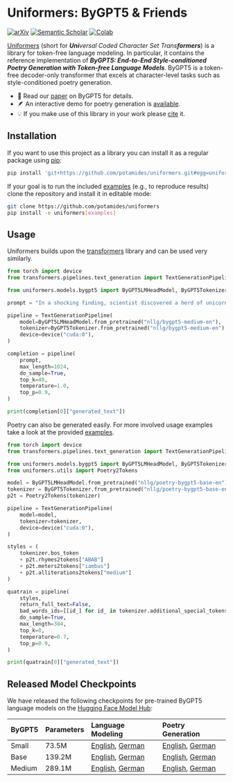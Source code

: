 # Uniformers: ByGPT5 & Friends
[![arXiv](https://img.shields.io/badge/arXiv-2212.10474-B31B1B)](https://arxiv.org/abs/2212.10474)
[![Semantic Scholar](https://img.shields.io/badge/Semantic_Scholar-254877406-0f3875)](https://www.semanticscholar.org/paper/ByGPT5%3A-End-to-End-Style-conditioned-Poetry-with-Belouadi-Eger/11ddb0953eae196dab339bfdc117221594cf945e)
[![Colab](https://colab.research.google.com/assets/colab-badge.svg)](https://colab.research.google.com/drive/1Ast-seDV6_pSzCvpGapNfTV_qDe0KRdF)

[Uniformers](https://github.com/potamides/uniformers) (short for _**Uni**versal
Coded Character Set Trans**formers**_) is a library for token-free language
modeling. In particular, it contains the reference implementation of _**ByGPT5:
End-to-End Style-conditioned Poetry Generation with Token-free Language
Models**_. ByGPT5 is a token-free decoder-only transformer that excels at
character-level tasks such as style-conditioned poetry generation. 

* :page_with_curl: Read our [paper](https://arxiv.org/abs/2212.10474) on ByGPT5 for details.
* :feather: An interactive demo for poetry generation is [available](https://colab.research.google.com/drive/1Ast-seDV6_pSzCvpGapNfTV_qDe0KRdF).
* :bulb: If you make use of this library in your work please [cite](CITATION.cff) it.

## Installation
If you want to use this project as a library you can install it as a regular
package using [pip](https://pip.pypa.io/en/stable):
```sh
pip install 'git+https://github.com/potamides/uniformers.git#egg=uniformers'
```
If your goal is to run the included [examples](examples) (e.g., to reproduce
results) clone the repository and install it in editable mode:
 ```sh
git clone https://github.com/potamides/uniformers
pip install -e uniformers[examples]
 ```

## Usage
Uniformers builds upon the
[transformers](https://github.com/huggingface/transformers/) library and can be
used very similarly.
```python
from torch import device
from transformers.pipelines.text_generation import TextGenerationPipeline

from uniformers.models.bygpt5 import ByGPT5LMHeadModel, ByGPT5Tokenizer

prompt = "In a shocking finding, scientist discovered a herd of unicorns living in a remote, previously unexplored valley, in the Andes Mountains. Even more surprising to the researchers was the fact that the unicorns spoke perfect English."

pipeline = TextGenerationPipeline(
    model=ByGPT5LMHeadModel.from_pretrained("nllg/bygpt5-medium-en"),
    tokenizer=ByGPT5Tokenizer.from_pretrained("nllg/bygpt5-medium-en"),
    device=device("cuda:0"),
)

completion = pipeline(
    prompt,
    max_length=1024,
    do_sample=True,
    top_k=40,
    temperature=1.0,
    top_p=0.9,
)

print(completion[0]["generated_text"])
```
Poetry can also be generated easily. For more involved usage examples
take a look at the provided [examples](examples).
```python
from torch import device
from transformers.pipelines.text_generation import TextGenerationPipeline

from uniformers.models.bygpt5 import ByGPT5LMHeadModel, ByGPT5Tokenizer
from uniformers.utils import Poetry2Tokens

model = ByGPT5LMHeadModel.from_pretrained("nllg/poetry-bygpt5-base-en")
tokenizer = ByGPT5Tokenizer.from_pretrained("nllg/poetry-bygpt5-base-en")
p2t = Poetry2Tokens(tokenizer)

pipeline = TextGenerationPipeline(
    model=model,
    tokenizer=tokenizer,
    device=device("cuda:0"),
)

styles = (
    tokenizer.bos_token
    + p2t.rhymes2tokens["ABAB"]
    + p2t.meters2tokens["iambus"]
    + p2t.alliterations2tokens["medium"]
)

quatrain = pipeline(
    styles,
    return_full_text=False,
    bad_words_ids=[[id_] for id_ in tokenizer.additional_special_tokens_ids],
    do_sample=True,
    max_length=384,
    top_k=0,
    temperature=0.7,
    top_p=0.9,
)

print(quatrain[0]["generated_text"])
```

## Released Model Checkpoints
We have released the following checkpoints for pre-trained ByGPT5 language
models on the [Hugging Face Model Hub](https://huggingface.co/nllg):

| ByGPT5 | Parameters | Language Modeling | Poetry Generation |
|:-------|:-----------|:------------------|:------------------|
| Small  | 73.5M      | [English](https://huggingface.co/nllg/bygpt5-small-en), [German](https://huggingface.co/nllg/bygpt5-small-de) | [English](https://huggingface.co/nllg/poetry-bygpt5-small-en), [German](https://huggingface.co/nllg/poetry-bygpt5-small-de) |
| Base   | 139.2M     | [English](https://huggingface.co/nllg/bygpt5-base-en), [German](https://huggingface.co/nllg/bygpt5-base-de) | [English](https://huggingface.co/nllg/poetry-bygpt5-base-en), [German](https://huggingface.co/nllg/poetry-bygpt5-base-de) |
| Medium | 289.1M     | [English](https://huggingface.co/nllg/bygpt5-medium-en), [German](https://huggingface.co/nllg/bygpt5-medium-de) | [English](https://huggingface.co/nllg/poetry-bygpt5-medium-en), [German](https://huggingface.co/nllg/poetry-bygpt5-medium-de) |
